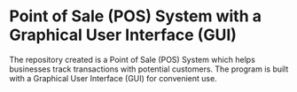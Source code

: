 # Point of Sale (POS) System with a Graphical User Interface (GUI)

The repository created is a Point of Sale (POS) System which helps businesses track transactions with potential customers. The program is built with a Graphical User Interface (GUI) for convenient use.
